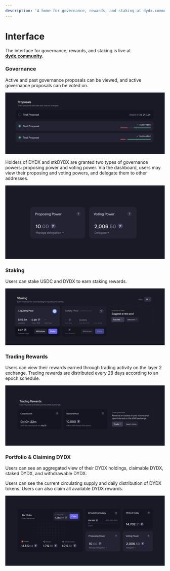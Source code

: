 ```yaml
---
description: 'A home for governance, rewards, and staking at dydx.community'
---
```


# Interface

The interface for governance, rewards, and staking is live at [**dydx.community**](https://dydx.community).

### Governance

Active and past governance proposals can be viewed, and active governance proposals can be voted on.

![Track proposal status and vote on changes](../.gitbook/assets/image%20%2816%29.png)

Holders of DYDX and stkDYDX are granted two types of governance powers: proposing power and voting power. Via the dashboard, users may view their proposing and voting powers, and delegate them to other addresses.

![Delegate your proposing and voting powers](../.gitbook/assets/image%20%2814%29%20%281%29.png)

### Staking

Users can stake USDC and DYDX to earn staking rewards.

![Stake funds to receive rewards](../.gitbook/assets/image%20%2817%29.png)

### Trading Rewards

Users can view their rewards earned through trading activity on the layer 2 exchange. Trading rewards are distributed every 28 days according to an epoch schedule.

![Trade to receive rewards](../.gitbook/assets/image%20%281%29.png)

### Portfolio & Claiming DYDX

Users can see an aggregated view of their DYDX holdings, claimable DYDX, staked DYDX, and withdrawable DYDX.

Users can see the current circulating supply and daily distribution of DYDX tokens. Users can also claim all available DYDX rewards.

![Claim your rewards](../.gitbook/assets/image%20%2815%29.png)

